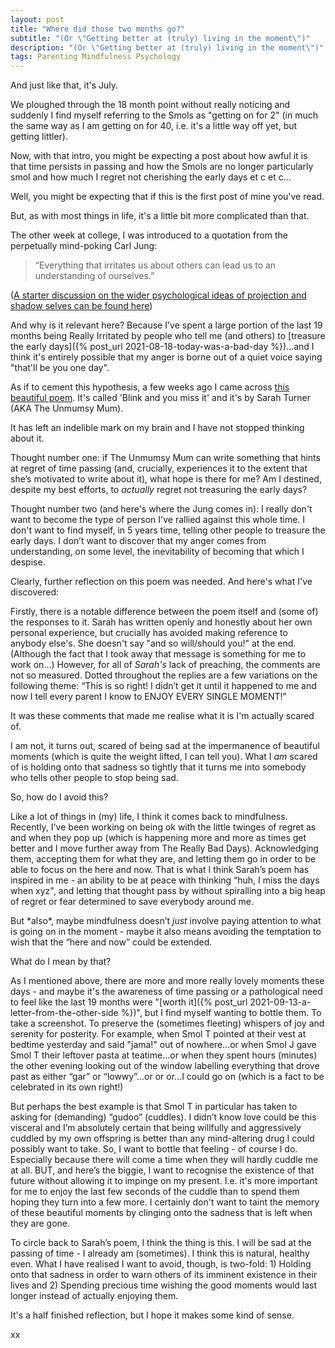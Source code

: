 ```yaml
---
layout: post
title: "Where did those two months go?"
subtitle: "(Or \"Getting better at (truly) living in the moment\")"
description: "(Or \"Getting better at (truly) living in the moment\")"
tags: Parenting Mindfulness Psychology
---
```


And just like that, it's July.

We ploughed through the 18 month point without really noticing and suddenly I find myself referring to the Smols as "getting on for 2" (in much the same way as I am getting on for 40, i.e. it's a little way off yet, but getting littler).

Now, with that intro, you might be expecting a post about how awful it is that time persists in passing and how the Smols are no longer particularly smol and how much I regret not cherishing the early days et c et c…

Well, you might be expecting that if this is the first post of mine you've read.

But, as with most things in life, it's a little bit more complicated than that.

The other week at college, I was introduced to a quotation from the perpetually mind-poking Carl Jung:

> “Everything that irritates us about others can lead us to an understanding of ourselves.”

([A starter discussion on the wider psychological ideas of projection and shadow selves can be found here](https://www.samwoolfe.com/2016/11/carl-jung-and-hermann-hesse-explain-why.html))

And why is it relevant here? Because I've spent a large portion of the last 19 months being Really Irritated by people who tell me (and others) to [treasure the early days]({% post_url 2021-08-18-today-was-a-bad-day %})...and I think it's entirely possible that my anger is borne out of a quiet voice saying "that'll be you one day".

As if to cement this hypothesis, a few weeks ago I came across [this beautiful poem](https://twitter.com/TheUnmumsyMum/status/1528751774336622594?t=w8phcCMQ-06uX6_6Eghmew&s=19). It's called 'Blink and you miss it' and it's by Sarah Turner (AKA The Unmumsy Mum).

It has left an indelible mark on my brain and I have not stopped thinking about it.

Thought number one: if The Unmumsy Mum can write something that hints at regret of time passing (and, crucially, experiences it to the extent that she’s motivated to write about it), what hope is there for me?  Am I destined, despite my best efforts, to *actually* regret not treasuring the early days?

Thought number two (and here's where the Jung comes in): I really don't want to become the type of person I've rallied against this whole time.  I don't want to find myself, in 5 years time, telling other people to treasure the early days. I don’t want to discover that my anger comes from understanding, on some level, the inevitability of becoming that which I despise.

Clearly, further reflection on this poem was needed. And here's what I've discovered:

Firstly, there is a notable difference between the poem itself and (some of) the responses to it. Sarah has written openly and honestly about her own personal experience, but crucially has avoided making reference to anybody else's. She doesn't say "and so will/should you!" at the end. (Although the fact that I took away that message is something for me to work on…) However, for all of *Sarah's* lack of preaching, the comments are not so measured. Dotted throughout the replies are a few variations on the following theme: “This is so right!  I didn’t get it until it happened to me and now I tell every parent I know to ENJOY EVERY SINGLE MOMENT!”

It was these comments that made me realise what it is I'm actually scared of.

I am not, it turns out, scared of being sad at the impermanence of beautiful moments (which is quite the weight lifted, I can tell you). What I *am* scared of is holding onto that sadness so tightly that it turns me into somebody who tells other people to stop being sad.

So, how do I avoid this?

Like a lot of things in (my) life, I think it comes back to mindfulness.  Recently, I've been working on being ok with the little twinges of regret as and when they pop up (which is happening more and more as times get better and I move further away from The Really Bad Days). Acknowledging them, accepting them for what they are, and letting them go in order to be able to focus on the here and now.  That is what I think Sarah’s poem has inspired in me - an ability to be at peace with thinking “huh, I miss the days when xyz", and letting that thought pass by without spiralling into a big heap of regret or fear determined to save everybody around me.

But \*also\*, maybe mindfulness doesn’t *just* involve paying attention to what is going on in the moment - maybe it also means avoiding the temptation to wish that the “here and now” could be extended.

What do I mean by that?

As I mentioned above, there are more and more really lovely moments these days - and maybe it's the awareness of time passing or a pathological need to feel like the last 19 months were "[worth it]({% post_url 2021-09-13-a-letter-from-the-other-side %})", but I find myself wanting to bottle them. To take a screenshot. To preserve the (sometimes fleeting) whispers of joy and serenity for posterity. For example, when Smol T pointed at their vest at bedtime yesterday and said "jama!" out of nowhere...or when Smol J gave Smol T their leftover pasta at teatime...or when they spent hours (minutes) the other evening looking out of the window labelling everything that drove past as either “gar” or “lowwy”...or or or...I could go on (which is a fact to be celebrated in its own right!)

But perhaps the best example is that Smol T in particular has taken to asking for (demanding) “gudoo” (cuddles).  I didn’t know love could be this visceral and I’m absolutely certain that being willfully and aggressively cuddled by my own offspring is better than any mind-altering drug I could possibly want to take.  So, I want to bottle that feeling - of course I do.  Especially because there will come a time when they will hardly cuddle me at all.  BUT, and here’s the biggie, I want to recognise the existence of that future without allowing it to impinge on my present. I.e. it's more important for me to enjoy the last few seconds of the cuddle than to spend them hoping they turn into a few more. I certainly don't want to taint the memory of these beautiful moments by clinging onto the sadness that is left when they are gone.

To circle back to Sarah’s poem, I think the thing is this.  I will be sad at the passing of time - I already am (sometimes).  I think this is natural, healthy even.  What I have realised I want to avoid, though, is two-fold: 1) Holding onto that sadness in order to warn others of its imminent existence in their lives and 2) Spending precious time wishing the good moments would last longer instead of actually enjoying them.

It's a half finished reflection, but I hope it makes some kind of sense.

xx


